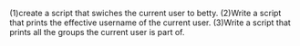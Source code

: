  (1)create a script that swiches the current user to betty.
(2)Write a script that prints the effective username of the current user.
(3)Write a script that prints all the groups the current user is part of.
